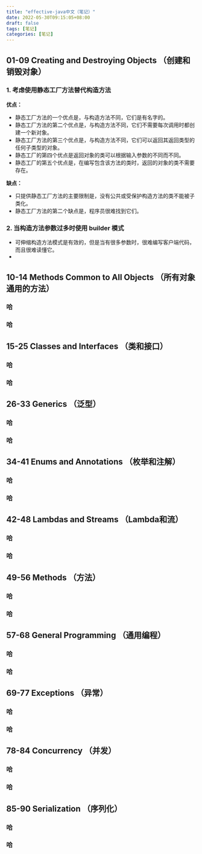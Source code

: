 ```yaml
---
title: "effective-java中文（笔记）"
date: 2022-05-30T09:15:05+08:00
draft: false
tags: [笔记]
categories: [笔记]
---
```

## 01-09 Creating and Destroying Objects （创建和销毁对象）

### 1. 考虑使用静态工厂方法替代构造方法

**优点：**
* 静态工厂方法的一个优点是，与构造方法不同，它们是有名字的。
* 静态工厂方法的第二个优点是，与构造方法不同，它们不需要每次调用时都创建一个新对象。
* 静态工厂方法的第三个优点是，与构造方法不同，它们可以返回其返回类型的任何子类型的对象。
* 静态工厂的第四个优点是返回对象的类可以根据输入参数的不同而不同。
* 静态工厂的第五个优点是，在编写包含该方法的类时，返回的对象的类不需要存在。

**缺点：**
* 只提供静态工厂方法的主要限制是，没有公共或受保护构造方法的类不能被子类化。
* 静态工厂方法的第二个缺点是，程序员很难找到它们。

### 2. 当构造方法参数过多时使用 builder 模式

* 可伸缩构造方法模式是有效的，但是当有很多参数时，很难编写客户端代码，而且很难读懂它。
*

## 10-14 Methods Common to All Objects （所有对象通用的方法）

### 哈

### 哈

## 15-25 Classes and Interfaces （类和接口）

### 哈

### 哈

## 26-33 Generics （泛型）

### 哈

### 哈

## 34-41 Enums and Annotations （枚举和注解）

### 哈

### 哈

## 42-48 Lambdas and Streams （Lambda和流）

### 哈

### 哈

## 49-56 Methods （方法）

### 哈

### 哈

## 57-68 General Programming （通用编程）

### 哈

### 哈

## 69-77 Exceptions （异常）

### 哈

### 哈

## 78-84 Concurrency （并发）

### 哈

### 哈

## 85-90 Serialization （序列化）

### 哈

### 哈




